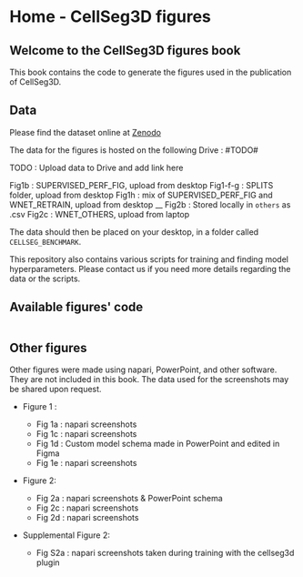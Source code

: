# Home - CellSeg3D figures

## Welcome to the CellSeg3D figures book

This book contains the code to generate the figures used in the publication of CellSeg3D.

## Data

Please find the dataset online at [Zenodo](https://zenodo.org/records/11095111)

The data for the figures is hosted on the following Drive : #TODO#

TODO : Upload data to Drive and add link here

Fig1b : SUPERVISED_PERF_FIG, upload from desktop
Fig1-f-g : SPLITS folder, upload from desktop
Fig1h : mix of SUPERVISED_PERF_FIG and WNET_RETRAIN, upload from desktop
__
Fig2b : Stored locally in ``others`` as .csv
Fig2c : WNET_OTHERS, upload from laptop

The data should then be placed on your desktop, in a folder called `CELLSEG_BENCHMARK`.

This repository also contains various scripts for training and finding model hyperparameters.
Please contact us if you need more details regarding the data or the scripts.

## Available figures' code

```{tableofcontents}
```

## Other figures

Other figures were made using napari, PowerPoint, and other software. They are not included in this book.
The data used for the screenshots may be shared upon request.

- Figure 1 :
  - Fig 1a : napari screenshots
  - Fig 1c : napari screenshots
  - Fig 1d : Custom model schema made in PowerPoint and edited in Figma
  - Fig 1e : napari screenshots
- Figure 2:
  - Fig 2a : napari screenshots & PowerPoint schema
  - Fig 2c : napari screenshots
  - Fig 2d : napari screenshots

- Supplemental Figure 2:
  - Fig S2a : napari screenshots taken during training with the cellseg3d plugin
